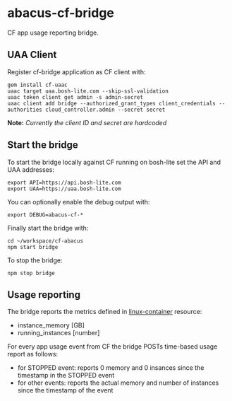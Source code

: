 abacus-cf-bridge
===

CF app usage reporting bridge.


## UAA Client

Register cf-bridge application as CF client with:

```
gem install cf-uaac
uaac target uaa.bosh-lite.com --skip-ssl-validation
uaac token client get admin -s admin-secret
uaac client add bridge --authorized_grant_types client_credentials --authorities cloud_controller.admin --secret secret
```

**Note:** *Currently the client ID and secret are hardcoded*

## Start the bridge

To start the bridge locally against CF running on bosh-lite set the API and UAA addresses:

```
export API=https://api.bosh-lite.com
export UAA=https://uaa.bosh-lite.com
```

You can optionally enable the debug output with:

```
export DEBUG=abacus-cf-*
```

Finally start the bridge with:

```
cd ~/workspace/cf-abacus
npm start bridge
```

To stop the bridge:

```
npm stop bridge
```

## Usage reporting

The bridge reports the metrics defined in [linux-container](https://github.com/cloudfoundry-incubator/cf-abacus/blob/master/lib/stubs/provisioning/src/resources/linux-container.js) resource:
- instance_memory [GB]
- running_instances [number]
 
For every app usage event from CF the bridge POSTs time-based usage report as follows:
- for STOPPED event: reports 0 memory and 0 insances since the timestamp in the STOPPED event
- for other events: reports the actual memory and number of instances since the timestamp of the event
